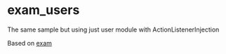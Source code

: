 # exam_users
The same sample but using just user module with ActionListenerInjection

Based on [exam](https://github.com/backgroundapps/exam)

